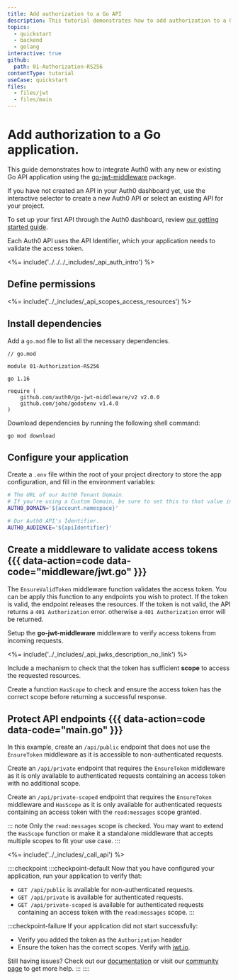 ```yaml
---
title: Add authorization to a Go API
description: This tutorial demonstrates how to add authorization to a Go API.
topics:
  - quickstart
  - backend
  - golang
interactive: true
github:
  path: 01-Authorization-RS256
contentType: tutorial
useCase: quickstart
files:
  - files/jwt
  - files/main
---
```


<!-- markdownlint-disable MD041 MD025 -->

# Add authorization to a Go application.
This guide demonstrates how to integrate Auth0 with any new or existing Go API application using the [go-jwt-middleware](https://github.com/auth0/go-jwt-middleware) package.

If you have not created an API in your Auth0 dashboard yet, use the interactive selector to create a new Auth0 API or select an existing API for your project.

To set up your first API through the Auth0 dashboard, review [our getting started guide](get-started/auth0-overview/set-up-apis).

Each Auth0 API uses the API Identifier, which your application needs to validate the access token.

<%= include('../../../_includes/_api_auth_intro') %>

## Define permissions
<%= include('../_includes/_api_scopes_access_resources') %>

## Install dependencies

Add a `go.mod` file to list all the necessary dependencies.

```text
// go.mod

module 01-Authorization-RS256

go 1.16

require (
	github.com/auth0/go-jwt-middleware/v2 v2.0.0
	github.com/joho/godotenv v1.4.0
)
```

Download dependencies by running the following shell command:

```shell
go mod download
```

## Configure your application

Create a `.env` file within the root of your project directory to store the app configuration, and fill in the
environment variables:

```sh
# The URL of our Auth0 Tenant Domain.
# If you're using a Custom Domain, be sure to set this to that value instead.
AUTH0_DOMAIN='${account.namespace}'

# Our Auth0 API's Identifier.
AUTH0_AUDIENCE='${apiIdentifier}'
```

## Create a middleware to validate access tokens {{{ data-action=code data-code="middleware/jwt.go" }}}

The `EnsureValidToken` middleware function validates the access token. You can be apply this function to any endpoints you wish to protect.
If the token is valid, the endpoint releases the resources. If the token is not valid, the API returns a `401 Authorization` error.
otherwise a `401 Authorization` error will be returned.

Setup the **go-jwt-middleware** middleware to verify access tokens from incoming requests.

<%= include('../_includes/_api_jwks_description_no_link') %>

Include a mechanism to check that the token has sufficient **scope** to access the requested resources.


Create a function `HasScope` to check and ensure the access token has the correct scope before returning a successful response.

## Protect API endpoints {{{ data-action=code data-code="main.go" }}}

In this example, create an `/api/public` endpoint that does not use the `EnsureToken` middleware as it is accessible to non-authenticated requests.

Create an `/api/private` endpoint that requires the `EnsureToken` middleware as it is only available to authenticated requests containing an access token with no additional scope.

Create an `/api/private-scoped` endpoint that requires the `EnsureToken` middleware and `HasScope` as it is only available for authenticated requests containing an access token with the `read:messages` scope granted.

::: note
Only the `read:messages` scope is checked. You may want to extend the `HasScope` function or make it a standalone middleware that accepts multiple scopes to fit your use case.
:::

<%= include('../_includes/_call_api') %>

::::checkpoint
:::checkpoint-default
Now that you have configured your application, run your application to verify that:
* `GET /api/public` is available for non-authenticated requests.
* `GET /api/private` is available for authenticated requests.
* `GET /api/private-scoped` is available for authenticated requests containing an access token with the `read:messages` scope.
:::

:::checkpoint-failure
If your application did not start successfully:
* Verify you added the token as the `Authorization` header
* Ensure the token has the correct scopes. Verify with [jwt.io](https://jwt.io/).

Still having issues? Check out our [documentation](https://auth0.com/docs) or visit our [community page](https://community.auth0.com) to get more help.
:::
::::
